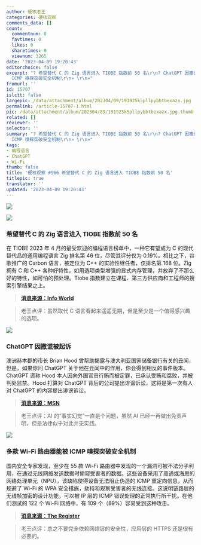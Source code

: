 ```yaml
---
author: 硬核老王
categories: 硬核观察
comments_data: []
count:
  commentnum: 0
  favtimes: 0
  likes: 0
  sharetimes: 0
  viewnum: 3265
date: '2023-04-09 19:20:43'
editorchoice: false
excerpt: "? 希望替代 C 的 Zig 语言进入 TIOBE 指数前 50 名\r\n? ChatGPT 因撒谎被起诉\r\n? 多款 Wi-Fi 路由器能被
  ICMP 嗅探突破安全机制\r\n» \r\n»"
fromurl: ''
id: 15707
islctt: false
largepic: /data/attachment/album/202304/09/191925k5pllpybbtbexazx.jpg
permalink: /article-15707-1.html
pic: /data/attachment/album/202304/09/191925k5pllpybbtbexazx.jpg.thumb.jpg
related: []
reviewer: ''
selector: ''
summary: "? 希望替代 C 的 Zig 语言进入 TIOBE 指数前 50 名\r\n? ChatGPT 因撒谎被起诉\r\n? 多款 Wi-Fi 路由器能被
  ICMP 嗅探突破安全机制\r\n» \r\n»"
tags:
- 编程语言
- ChatGPT
- Wi-Fi
thumb: false
title: '硬核观察 #966 希望替代 C 的 Zig 语言进入 TIOBE 指数前 50 名'
titlepic: true
translator: ''
updated: '2023-04-09 19:20:43'
---
```


![](/data/attachment/album/202304/09/191925k5pllpybbtbexazx.jpg)


![](/data/attachment/album/202304/09/191946vm5ifbm5x055kric.jpg)


### 希望替代 C 的 Zig 语言进入 TIOBE 指数前 50 名


在 TIOBE 2023 年 4 月的最受欢迎的编程语言榜单中，一种它有望成为 C 的现代替代品的通用编程语言 Zig 排名第 46 位，尽管其评分仅为 0.19%。相比之下，谷歌推广的 Carbon 语言，被定位为 C++ 的实验性继任者，仅排名第 168 位。Zig 拥有 C 和 C++ 各种好特性，如用选项类型增强的显式内存管理，并放弃了不那么好的特性，如可怕的预处理。Tiobe 指数建立在课程、第三方供应商和工程师的搜索引擎结果之上。



> 
> **[消息来源：Info World](https://www.infoworld.com/article/3692910/c-rival-zig-language-cracks-tiobe-index-top-50.html)**
> 
> 
> 



> 
> 老王点评：虽然取代 C 语言看起来遥遥无期，但是至少是一个值得感兴趣的选项。
> 
> 
> 


![](/data/attachment/album/202304/09/192004vmw8yx88mwuqzw98.jpg)


### ChatGPT 因撒谎被起诉


澳洲赫本郡的市长 Brian Hood 曾帮助揭露与澳大利亚国家储备银行有关的丑闻，但是，如果你问 ChatGPT 关于他在丑闻中的作用，你会得到相反的事件版本。ChatGPT 谎称 Hood 本人因向外国官员行贿而被定罪，已承认受贿和腐败，并被判处监禁。Hood 打算对 ChatGPT 背后的公司提出诽谤诉讼，这将是第一次有人对 ChatGPT 的内容提出诽谤诉讼。



> 
> **[消息来源：MSN](https://www.msn.com/en-us/news/technology/chatgpt-falsely-told-voters-their-mayor-was-jailed-for-bribery-he-may-sue)**
> 
> 
> 



> 
> 老王点评：AI 的“事实幻觉”一直是个问题，虽然 AI 已经一再做出免责声明，但是法律似乎对此并无实践。
> 
> 
> 


![](/data/attachment/album/202304/09/192021s836gblzomi3c8io.jpg)


### 多款 Wi-Fi 路由器能被 ICMP 嗅探突破安全机制


国内安全专家发现，至少在 55 款 Wi-Fi 路由器中发现的一个漏洞可被不法分子利用，在通过无线网络发送数据时偷窥受害者的数据。这些设备采用了高通或海思的网络处理单元（NPU），该缺陷使得设备无法阻止伪造的 ICMP 重定向信息，从而规避了 Wi-Fi 的 WPA 安全措施，劫持和观察受害者的无线连接。这说明链路层的无线帧加密的设计功能，可以被 IP 层的 ICMP 错误处理的正常执行所干扰。在他们测试的 122 个 Wi-Fi 网络中，有 109 个（89%）容易受到这种攻击。



> 
> **[消息来源：The Register](https://www.theregister.com/2023/04/07/wifi_access_icmp)**
> 
> 
> 



> 
> 老王点评：总之不要完全依赖网络层的安全性，应用层的 HTTPS 还是很有必要的。
> 
> 
>
